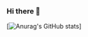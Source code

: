 ### Hi there 👋

[![Anurag's GitHub stats]([https://github-readme-stats.vercel.app/api?username=curtismills](https://my-github-stats-git-dependabot-npma-221c62-curtismills-projects.vercel.app))]
<!--
**CurtisMills/CurtisMills** is a ✨ _special_ ✨ repository because its `README.md` (this file) appears on your GitHub profile.

Here are some ideas to get you started:

- 🔭 I’m currently working on ...
- 🌱 I’m currently learning ...
- 👯 I’m looking to collaborate on ...
- 🤔 I’m looking for help with ...
- 💬 Ask me about ...
- 📫 How to reach me: ...
- 😄 Pronouns: ...
- ⚡ Fun fact: ...
-->
